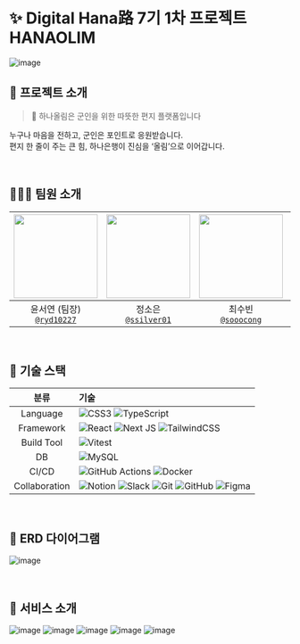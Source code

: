 # ✨ Digital Hana路 7기 1차 프로젝트 HANAOLIM
![image](https://github.com/user-attachments/assets/9e13fcfb-48b4-45a7-9fdf-d376f051727d)


## 🥇 프로젝트 소개

> 🤔 하나올림은 군인을 위한 따뜻한 편지 플랫폼입니다


누구나 마음을 전하고, 군인은 포인트로 응원받습니다.</br>
편지 한 줄이 주는 큰 힘, 하나은행이 진심을 ‘올림’으로 이어갑니다.

<br/>


## 👩🏻‍💻 팀원 소개

| [<img src="https://github.com/ryd10227.png" width="150"/>](https://github.com/ryd10227) | [<img src="https://github.com/ssilver01.png" width="150"/>](https://github.com/ssilver01) | [<img src="https://github.com/sooocong.png" width="150"/>](https://github.com/sooocong) | [<img src="https://github.com/philosophy1106.png" width="150"/>](https://github.com/philosophy1106) | [<img src="https://github.com/Ausdauer1.png" width="150"/>](https://github.com/Ausdauer1) | [<img src="https://github.com/cheskt.png" width="150"/>](https://github.com/cheskt) |
|:--:|:--:|:--:|:--:|:--:|:--:|
| 윤서연 (팀장)<br/>[`@ryd10227`](https://github.com/ryd10227) | 정소은<br/>[`@ssilver01`](https://github.com/ssilver01) | 최수빈<br/>[`@sooocong`](https://github.com/sooocong) | 임아현<br/>[`@philosophy1106`](https://github.com/philosophy1106) | 우재현<br/>[`@Ausdauer1`](https://github.com/Ausdauer1) | 김재윤<br/>[`@cheskt`](https://github.com/cheskt) |

<br/>

## 🔨 기술 스택
|분류|기술|
| :-: |:- |
|Language| ![CSS3](https://img.shields.io/badge/css3-%231572B6.svg?style=for-the-badge&logo=css3&logoColor=white) ![TypeScript](https://img.shields.io/badge/typescript-%23007ACC.svg?style=for-the-badge&logo=typescript&logoColor=white)  |
|Framework| ![React](https://img.shields.io/badge/react-%2320232a.svg?style=for-the-badge&logo=react&logoColor=%2361DAFB) ![Next JS](https://img.shields.io/badge/Next-black?style=for-the-badge&logo=next.js&logoColor=white) ![TailwindCSS](https://img.shields.io/badge/tailwindcss-%2338B2AC.svg?style=for-the-badge&logo=tailwind-css&logoColor=white)  |
|Build Tool| ![Vitest](https://img.shields.io/badge/-Vitest-252529?style=for-the-badge&logo=vitest&logoColor=FCC72B) |
|DB| ![MySQL](https://img.shields.io/badge/mysql-4479A1.svg?style=for-the-badge&logo=mysql&logoColor=white) |
|CI/CD| ![GitHub Actions](https://img.shields.io/badge/github%20actions-%232671E5.svg?style=for-the-badge&logo=githubactions&logoColor=white) ![Docker](https://img.shields.io/badge/docker-%230db7ed.svg?style=for-the-badge&logo=docker&logoColor=white) |
|Collaboration| ![Notion](https://img.shields.io/badge/Notion-%23000000.svg?style=for-the-badge&logo=notion&logoColor=white) ![Slack](https://img.shields.io/badge/Slack-4A154B?style=for-the-badge&logo=slack&logoColor=white) ![Git](https://img.shields.io/badge/git-%23F05033.svg?style=for-the-badge&logo=git&logoColor=white) ![GitHub](https://img.shields.io/badge/github-%23121011.svg?style=for-the-badge&logo=github&logoColor=white) ![Figma](https://img.shields.io/badge/figma-%23F24E1E.svg?style=for-the-badge&logo=figma&logoColor=white) |

<br/>

## 🎲 ERD 다이어그램

![image](https://github.com/user-attachments/assets/86932126-b888-4e80-a1bd-9eec844abdfa)


<br/>

## 🍥 서비스 소개

![image](https://github.com/user-attachments/assets/602d788e-c3d0-4198-bb56-badf01c45e70)
![image](https://github.com/user-attachments/assets/8255719a-777d-4d39-8804-06e4b1898a1f)
![image](https://github.com/user-attachments/assets/920e2f9d-b9dc-4ade-8a74-18dab46cc79e)
![image](https://github.com/user-attachments/assets/53311979-5969-4935-8004-12b949ae2197)
![image](https://github.com/user-attachments/assets/8fa21b09-b022-49ee-991c-f02cfb040289)

